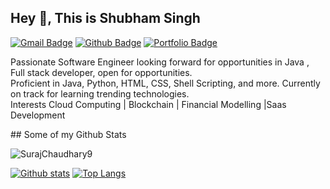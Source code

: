 ## Hey 👋, This is Shubham Singh
[![Gmail Badge](https://img.shields.io/badge/-shubhamv.singh06@gmail.com-c14438?style=flat&logo=Gmail&logoColor=white&link=mailto:shubhamv.singh06@gmail.com)](mailto:shubhamv.singh06@gmail.com) [![Github Badge](https://img.shields.io/badge/-shubham767676-grey?style=flat&logo=github&logoColor=white&link=https://github.com/SurajChaudhary9/)](https://www.github.com/shubham767676/) [![Portfolio Badge](https://img.shields.io/badge/portfolio-web-blue?style=flat&link=https://github.com/SurajChaudhary9/)](https://github.com/SurajChaudhary9/) <p align='left'>Passionate Software Engineer looking forward for opportunities in Java , Full stack developer, open for opportunities.
<br /> Proficient in Java, Python, HTML, CSS, Shell Scripting, and more. Currently on track for learning trending technologies.
<br /> Interests Cloud Computing | Blockchain | Financial Modelling |Saas Development
</p>
## Some of my Github Stats
<p align=left> <img src=https://komarev.com/ghpvc/?username=SurajChaudhary9 alt=SurajChaudhary9 /> </p>

[![Github stats](https://github-readme-stats.vercel.app/api?username=SurajChaudhary9&show_icons=true&include_all_commits=true)](https://github.com/SurajChaudhary9/github-readme-stats)
[![Top Langs](https://github-readme-stats.vercel.app/api/top-langs/?username=SurajChaudhary9&layout=compact)](https://github.com/SurajChaudhary9/github-readme-stats)
